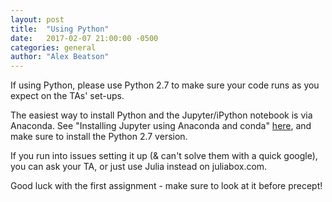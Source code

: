 ```yaml
---
layout: post
title:  "Using Python"
date:   2017-02-07 21:00:00 -0500
categories: general
author: "Alex Beatson"
---
```


If using Python, please use Python 2.7 to make sure your code runs as you expect on the TAs' set-ups.

The easiest way to install Python and the Jupyter/iPython notebook is via Anaconda. See "Installing Jupyter using Anaconda and conda" [here](http://jupyter.org/install.html), and make sure to install the Python 2.7 version.

If you run into issues setting it up (& can't solve them with a quick google), you can ask your TA, or just use Julia instead on juliabox.com.

Good luck with the first assignment - make sure to look at it before precept!
